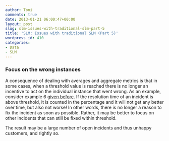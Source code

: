 ```yaml
---
author: Toni
comments: true
date: 2013-01-21 06:00:47+00:00
layout: post
slug: slm-issues-with-traditional-slm-part-5
title: 'SLM: Issues with traditional SLM (Part 5)'
wordpress_id: 410
categories:
- Data
- SLM
---
```


### Focus on the wrong instances


A consequence of dealing with averages and aggregate metrics is that in some cases, when a threshold value is reached there is no longer an incentive to act on the individual instance that went wrong. As an example, consider example 6 [given before](http://www.data-intuitive.com/2012/11/slm-introduction-part-1/). If the resolution time of an incident is above threshold, it is counted in the percentage and it will not get any better over time, but also not worse! In other words, there is no longer a reason to fix the incident as soon as possible. Rather, it may be better to focus on other incidents that can still be fixed within threshold.

The result may be a large number of open incidents and thus unhappy customers, and rightly so.



